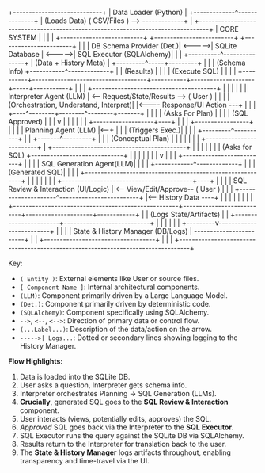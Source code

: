 +----------------------------+
                  |    Data Loader (Python)    |
                  +-------------^--------------+
                                | (Loads Data)
( CSV/Files ) --> -------------+
                                |
+---------------------------------------------------------------------------------+
|                                     CORE SYSTEM                                     |
|                                                                                 |
|   +--------------------------+        +-------------------------+        +-----------------------+   |
|   | DB Schema Provider (Det.)| <----->|   SQLite Database       | <----->| SQL Executor (SQLAlchemy)| |
|   +----------^---------------+        |   (Data + History Meta) |        +---------^-----+---------+   |
|              | (Schema Info)          +-----------^-------------+                  |     | (Results) |
|              |                                    | (Execute SQL)                  |     |             |
|   +----------+------------------------------------+-----------+--------------------+-----+-----------+   |
|   |                  +---------------------------------------+ |                            |             |
|   |                  |         Interpreter Agent (LLM)         | <-- Request/State/Results --> ( User )   |
|   |                  | (Orchestration, Understand, Interpret)| |<---- Response/UI Action ---+             |
|   |                  +----^--------+--------^--------+-------+ |                                          |
|   | (Asks For Plan)     |        |        |        | (SQL Approved)                                     |
|   |                     v        |        |        |                                                    |
|   | +-------------------+----+   |        |        | +-----------------+                                  |
|   | | Planning Agent (LLM) |<--+        |        | | (Triggers Exec.)|                                  |
|   | +---------^----------+              |        | +-------^---------+                                  |
|   | (Conceptual Plan) |                 |        |         |                                          |
|   |           +-------------------------+        |         +------------------------------------------+   |
|   |                                              |                                                    |
|   | (Asks for SQL) +-----------------------------+                                                    |
|   |                |                                                                                  |
|   |                v                                                                                  |
|   | +--------------------------+                                                                      |
|   | | SQL Generation Agent(LLM)|                                                                      |
|   | +------------^-------------+                                                                      |
|   | (Generated SQL)|                                                                                  |
|   |              +----------------------------------------------------------+                         |
|   |                                                                         |                         |
|   |                               +-----------------------------------------+----+                      |
|   |                               |         SQL Review & Interaction (UI/Logic)  | <-- View/Edit/Approve-- ( User )   |
|   |                               +--------------------^-------------------------+ |<-- History Data ----+            |
|   |                                                    |                           |                     |            |
|   +----------------------------------------------------+---------------------------+---------------------+------------+
|                                                        | (Logs State/Artifacts)                          |
|                                +-----------------------+---------------------------+                     |
|                                |                                                   |                     |
|                      +---------v-------------------------+                         |                     |
|                      | State & History Manager (DB/Logs) | ------------------------+                     |
|                      +-----------------------------------+                                               |
|                                                                                 |
+---------------------------------------------------------------------------------+

Key:
* `( Entity )`: External elements like User or source files.
* `[ Component Name ]`: Internal architectural components.
* `(LLM)`: Component primarily driven by a Large Language Model.
* `(Det.)`: Component primarily driven by deterministic code.
* `(SQLAlchemy)`: Component specifically using SQLAlchemy.
* `-->`, `<--`, `<-->`: Direction of primary data or control flow.
* `(...Label...)`: Description of the data/action on the arrow.
* `----->| Logs...`: Dotted or secondary lines showing logging to the History Manager.

**Flow Highlights:**

1.  Data is loaded into the SQLite DB.
2.  User asks a question, Interpreter gets schema info.
3.  Interpreter orchestrates Planning -> SQL Generation (LLMs).
4.  **Crucially**, generated SQL goes to the **SQL Review & Interaction** component.
5.  User interacts (views, potentially edits, approves) the SQL.
6.  *Approved* SQL goes back via the Interpreter to the **SQL Executor**.
7.  SQL Executor runs the query against the SQLite DB via SQLAlchemy.
8.  Results return to the Interpreter for translation back to the user.
9.  The **State & History Manager** logs artifacts throughout, enabling transparency and time-travel via the UI.